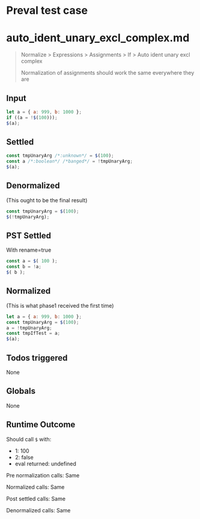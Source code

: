 # Preval test case

# auto_ident_unary_excl_complex.md

> Normalize > Expressions > Assignments > If > Auto ident unary excl complex
>
> Normalization of assignments should work the same everywhere they are

## Input

`````js filename=intro
let a = { a: 999, b: 1000 };
if ((a = !$(100)));
$(a);
`````


## Settled


`````js filename=intro
const tmpUnaryArg /*:unknown*/ = $(100);
const a /*:boolean*/ /*banged*/ = !tmpUnaryArg;
$(a);
`````


## Denormalized
(This ought to be the final result)

`````js filename=intro
const tmpUnaryArg = $(100);
$(!tmpUnaryArg);
`````


## PST Settled
With rename=true

`````js filename=intro
const a = $( 100 );
const b = !a;
$( b );
`````


## Normalized
(This is what phase1 received the first time)

`````js filename=intro
let a = { a: 999, b: 1000 };
const tmpUnaryArg = $(100);
a = !tmpUnaryArg;
const tmpIfTest = a;
$(a);
`````


## Todos triggered


None


## Globals


None


## Runtime Outcome


Should call `$` with:
 - 1: 100
 - 2: false
 - eval returned: undefined

Pre normalization calls: Same

Normalized calls: Same

Post settled calls: Same

Denormalized calls: Same
